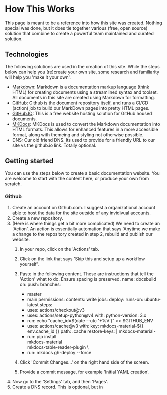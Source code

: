 # How This Works
This page is meant to be a reference into how this site was created. Nothing special was done, but it does tie together various (free, open source) solution that combine to create a powerful team maintained and curated solution.

## Technologies
The following solutions are used in the creation of this site. While the steps below can help you (re)create your own site, some research and familiarity will help you 'make it your own'.

- [Markdown](https://www.markdownguide.org): Markdown is a documentation markup language (think HTML) for creating documents using a streamlined syntax and toolset. All documents in this site are created using Markdown for formatting.
- [GitHub](https://github.com): Github is the document repository itself, and runs a CI/CD (action) job to build our MarkDown pages into pretty HTML pages.
- [GitHub.IO](https://docs.github.com/en/pages/getting-started-with-github-pages/about-github-pages): This is a free website hosting solution for GitHub housed documents.
- [MKDocs](https://www.mkdocs.org): MKDocs is used to convert the Markdown documentation into HTML formats. This allows for enhanced features in a more accessible format, along with themeing and styling not otherwise possible.
- DNS: Our old friend DNS. Its used to provide for a friendly URL to our site vs the github.io link. Totally optional.

## Getting started
You can use the steps below to create a basic documentation website. You are welcome to start with the content here, or produce your own from scratch.

### Github
1. Create an account on Github.com. I suggest a organizational account able to host the data for the site outside of any invidivual accounts.
2. Create a new repository.
3. (Here is where things get a bit more complicated) We need to create an 'Action'. An action is essentially automation that says 'Anytime we make a change to the repository created in step 2, rebuild and publish our website.
   1. In your repo, click on the 'Actions' tab.
   2. Click on the link that says 'Skip this and setup up a workflow yourself'.
   3. Paste in the following content. These are instructions that tell the 'Action' what to do. Ensure spacing is preserved.
name: docsbuild
on:
  push:
    branches:
      - master 
      - main
permissions:
  contents: write
jobs:
  deploy:
    runs-on: ubuntu-latest
    steps:
      - uses: actions/checkout@v3
      - uses: actions/setup-python@v4
        with:
          python-version: 3.x
      - run: echo "cache_id=$(date --utc '+%V')" >> $GITHUB_ENV 
      - uses: actions/cache@v3
        with:
          key: mkdocs-material-${{ env.cache_id }}
          path: .cache
          restore-keys: |
            mkdocs-material-
      - run: pip install \
              mkdocs-material \
              mkdocs-table-reader-plugin \ 
      - run: mkdocs gh-deploy --force

   4. Click 'Commit Changes...' on the right hand side of the screen.
   5. Provide a commit message, for example 'Initial YAML creation'.
4. Now go to the 'Settings' tab, and then 'Pages'.
1. Create a DNS record. This is optional, but in 